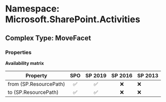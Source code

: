 # Namespace: Microsoft.SharePoint.Activities

## Complex Type: MoveFacet

### Properties

**Availability matrix**

Property | SPO | SP 2019 | SP 2016 | SP 2013
----------|:---:|:-------:|:-------:|:-------
from (SP.ResourcePath) | ✅ | ✅ | ❌ | ❌
to (SP.ResourcePath) | ✅ | ✅ | ❌ | ❌
